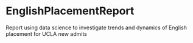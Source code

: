 # EnglishPlacementReport
Report using data science to investigate trends and dynamics of English placement for UCLA new admits
